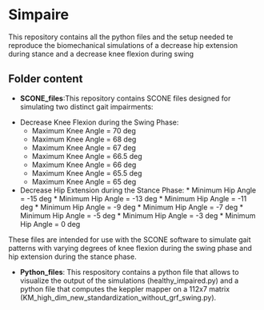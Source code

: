 # Simpaire
This repository contains all the python files and the setup needed te reproduce the biomechanical simulations of a decrease hip extension during stance and a decrease knee flexion during swing

## Folder content
+ **SCONE_files**:This repository contains SCONE files designed for simulating two distinct gait impairments:
* Decrease Knee Flexion during the Swing Phase:
  * Maximum Knee Angle = 70 deg
  * Maximum Knee Angle = 68 deg
  * Maximum Knee Angle = 67 deg
  * Maximum Knee Angle = 66.5 deg
  * Maximum Knee Angle = 66 deg
  * Maximum Knee Angle = 65.5 deg
  * Maximum Knee Angle = 65 deg
* Decrease Hip Extension during the Stance Phase:
          * Minimum Hip Angle = -15 deg
          * Minimum Hip Angle = -13 deg
          * Minimum Hip Angle = -11 deg
          * Minimum Hip Angle = -9 deg
          * Minimum Hip Angle = -7 deg
          * Minimum Hip Angle = -5 deg 
          * Minimum Hip Angle = -3 deg
          * Minimum Hip Angle = 0 deg

These files are intended for use with the SCONE software to simulate gait patterns with varying degrees of knee flexion during the swing phase and hip extension during the stance phase.

+ **Python_files**: This respository contains a python file that allows to visualize the output of the simulations (healthy_impaired.py) and a python file that computes the keppler mapper on a 112x7 matrix (KM_high_dim_new_standardization_without_grf_swing.py).
